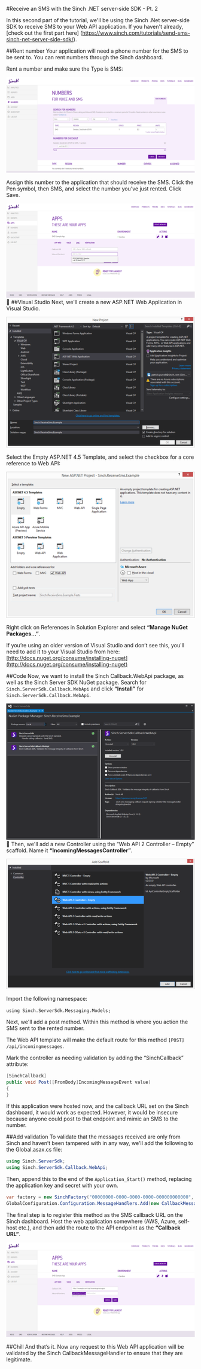 #Receive an SMS with the Sinch .NET server-side SDK - Pt. 2

In this second part of the tutorial, we'll be using the Sinch .Net server-side SDK to receive SMS to your Web API application. If you haven't already, [check out the first part here] (https://www.sinch.com/tutorials/send-sms-sinch-net-server-side-sdk/).

##Rent number
Your application will need a phone number for the SMS to be sent to. You can rent numbers through the Sinch dashboard.

Rent a number and make sure the Type is SMS:

![get a number](img/numbers.png)

Assign this number to the application that should receive the SMS. Click the Pen symbol, then SMS, and select the number you’ve just rented. Click Save.

![set a number](img/set-number.png)
##Visual Studio
Next, we'll create a new ASP.NET Web Application in Visual Studio.

![new project](img/new-project2.png)

Select the Empty ASP.NET 4.5 Template, and select the checkbox for a core reference to Web API:

![.NET template](img/template.png)

Right click on References in Solution Explorer and select **“Manage NuGet Packages…”**.

If you’re using an older version of Visual Studio and don’t see this, you'll need to add it to your Visual Studio from here: [http://docs.nuget.org/consume/installing-nuget](http://docs.nuget.org/consume/installing-nuget)

##Code
Now, we want to install the Sinch Callback.WebApi package, as well as the Sinch Server SDK NuGet package. Search for `Sinch.ServerSdk.Callback.WebApi` and click **“Install”** for `Sinch.ServerSdk.Callback.WebApi`.

![SMS Nugget](img/nugget2.png)
Then, we'll add a new Controller using the “Web API 2 Controller – Empty” scaffold. Name it **“IncomingMessagesController”**.

![Scaffold](img/scaffold.png)

Import the following namespace:

`using Sinch.ServerSdk.Messaging.Models;`

Next, we'll add a post method.  Within this method is where you action the SMS sent to the rented number.

The Web API template will make the default route for this method `[POST] /api/incomingmessages`.

Mark the controller as needing validation by adding the “SinchCallback” attribute:

````csharp
[SinchCallback]
public void Post([FromBody]IncomingMessageEvent value)
{
}
````

If this application were hosted now, and the callback URL set on the Sinch dashboard, it would work as expected. However, it would be insecure because anyone could post to that endpoint and mimic an SMS to the number.

##Add validation
To validate that the messages received are only from Sinch and haven’t been tampered with in any way, we'll add the following to the Global.asax.cs file:

````csharp
using Sinch.ServerSdk;
using Sinch.ServerSdk.Callback.WebApi;
````

Then, append this to the end of the `Application_Start()` method, replacing the application key and secret with your own.

````csharp
var factory = new SinchFactory("00000000-0000-0000-0000-000000000000", "AAAAAAAAAAAAAAAAAAAAAA==");
GlobalConfiguration.Configuration.MessageHandlers.Add(new CallbackMessageHandler(factory));
````

The final step is to register this method as the SMS callback URL on the Sinch dashboard. Host the web application somewhere (AWS, Azure, self-host etc.), and then add the route to the API endpoint as the **“Callback URL”**.

![callbacks](img/callbacks.png)

##Chill
And that’s it. Now any request to this Web API application will be validated by the Sinch CallbackMessageHandler to ensure that they are legitimate.
